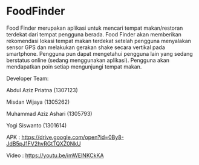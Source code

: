 # FoodFinder
Food Finder merupakan aplikasi untuk mencari tempat makan/restoran terdekat dari tempat pengguna berada. Food Finder akan memberikan rekomendasi lokasi tempat makan terdekat setelah pengguna menyalakan sensor GPS dan melakukan gerakan shake secara vertikal pada smartphone. Pengguna pun dapat mengetahui pengguna lain yang sedang berstatus online (sedang menggunakan aplikasi). Pengguna akan mendapatkan poin setiap mengunjungi tempat makan.

Developer Team:

Abdul Aziz Priatna (1307123)

Misdan Wijaya (1305262)

Muhammad Aziz Ashari (1305793)

Yogi Siswanto (1301614)


APK : https://drive.google.com/open?id=0By8-JdB5pJ1FV2hvRGtTQXZ0NkU

Video : https://youtu.be/imWElNKCkKA

